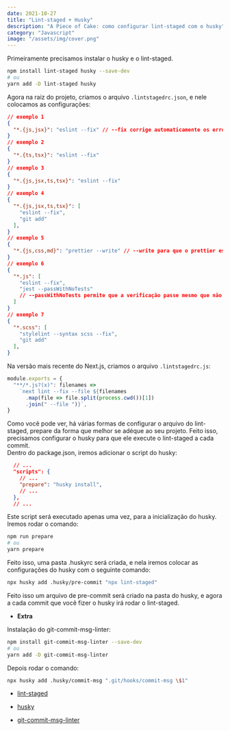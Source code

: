 ```yaml
---
date: 2021-10-27
title: "Lint-staged + Husky"
description: "A Piece of Cake: como configurar lint-staged com o husky"
category: "Javascript"
image: "/assets/img/cover.png"
---
```


Primeiramente precisamos instalar o husky e o lint-staged.

```bash
npm install lint-staged husky --save-dev
# ou
yarn add -D lint-staged husky
```

Agora na raiz do projeto, criamos o arquivo `.lintstagedrc.json`, e nele colocamos as configurações:

```json
// exemplo 1
{
  "*.{js,jsx}": "eslint --fix" // --fix corrige automaticamente os erros mais simples
}
// exemplo 2
{
  "*.{ts,tsx}": "eslint --fix"
}
// exemplo 3
{
  "*.{js,jsx,ts,tsx}": "eslint --fix"
}
// exemplo 4
{
  "*.{js,jsx,ts,tsx}": [
    "eslint --fix",
    "git add"
  ],
}
// exemplo 5
{
  "*.{js,css,md}": "prettier --write" // --write para que o prettier escreva no arquivo
}
// exemplo 6
{
  "*.js": [
    "eslint --fix",
    "jest --passWithNoTests"
    // --passWithNoTests permite que a verificação passe mesmo que não existam arquivos de teste
  ]
}
// exemplo 7
{
  "*.scss": [
    "stylelint --syntax scss --fix",
    "git add"
  ],
}
```

Na versão mais recente do Next.js, criamos o arquivo `.lintstagedrc.js`:

```javascript
module.exports = {
  "**/*.js?(x)": filenames =>
    `next lint --fix --file ${filenames
      .map(file => file.split(process.cwd())[1])
      .join(" --file ")}`,
}
```

Como você pode ver, há várias formas de configurar o arquivo do lint-staged, prepare da forma que melhor se adéque ao seu projeto. Feito isso, precisamos configurar o husky para que ele execute o lint-staged a cada commit.<br/>
Dentro do package.json, iremos adicionar o script do husky:<br/>

```json
  // ...
  "scripts": {
    // ...
    "prepare": "husky install",
    // ...
  },
  // ...
```

Este script será executado apenas uma vez, para a inicialização do husky.<br/>
Iremos rodar o comando:

```bash
npm run prepare
# ou
yarn prepare
```

Feito isso, uma pasta .huskyrc será criada, e nela iremos colocar as configurações do husky com o seguinte comando:

```bash
npx husky add .husky/pre-commit "npx lint-staged"
```

Feito isso um arquivo de pre-commit será criado na pasta do husky, e agora a cada commit que você fizer o husky irá rodar o lint-staged.<br/>

- **Extra**

Instalação do git-commit-msg-linter:

```bash
npm install git-commit-msg-linter --save-dev
# ou
yarn add -D git-commit-msg-linter
```

Depois rodar o comando:

```bash
npx husky add .husky/commit-msg ".git/hooks/commit-msg \$1"
```

- <a href="https://github.com/okonet/lint-staged" target="_blank" rel="noopener noreferrer">lint-staged</a>

- <a href="https://github.com/typicode/husky" target="_blank" rel="noopener noreferrer">husky</a>

- <a href="https://github.com/legend80s/commit-msg-linter" target="_blank" rel="noopener noreferrer">git-commit-msg-linter</a>
